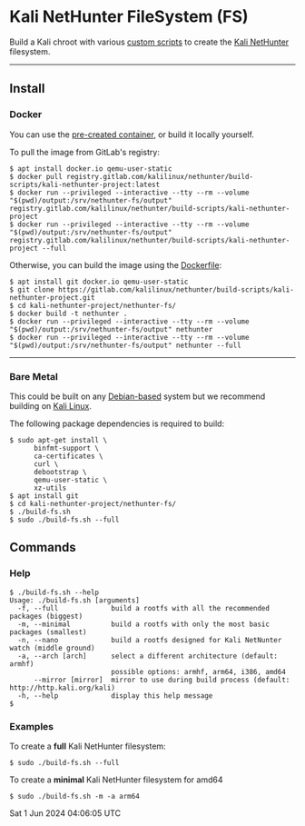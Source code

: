 # Kali NetHunter FileSystem (FS)

Build a Kali chroot with various [custom scripts](https://gitlab.com/kalilinux/nethunter/build-scripts/kali-nethunter-utils) to create the [Kali NetHunter](https://www.kali.org/get-kali/#kali-mobile) filesystem.

- - -

## Install

### Docker

You can use the [pre-created container](https://gitlab.com/kalilinux/nethunter/build-scripts/kali-nethunter-project/container_registry), or build it locally yourself.

To pull the image from GitLab's registry:

```console
$ apt install docker.io qemu-user-static
$ docker pull registry.gitlab.com/kalilinux/nethunter/build-scripts/kali-nethunter-project:latest
$ docker run --privileged --interactive --tty --rm --volume "$(pwd)/output:/srv/nethunter-fs/output" registry.gitlab.com/kalilinux/nethunter/build-scripts/kali-nethunter-project
$ docker run --privileged --interactive --tty --rm --volume "$(pwd)/output:/srv/nethunter-fs/output" registry.gitlab.com/kalilinux/nethunter/build-scripts/kali-nethunter-project --full
```

Otherwise, you can build the image using the [Dockerfile](./Dockerfile):

```console
$ apt install git docker.io qemu-user-static
$ git clone https://gitlab.com/kalilinux/nethunter/build-scripts/kali-nethunter-project.git
$ cd kali-nethunter-project/nethunter-fs/
$ docker build -t nethunter .
$ docker run --privileged --interactive --tty --rm --volume "$(pwd)/output:/srv/nethunter-fs/output" nethunter
$ docker run --privileged --interactive --tty --rm --volume "$(pwd)/output:/srv/nethunter-fs/output" nethunter --full
```
<!--
Alt commands/methods:
```console
$ docker run --privileged --interactive --tty --rm --volume ./output:/srv/nethunter-fs/output --env BUILD_MIRROR=http://kali.download/kali nethunter
$
$ docker run --privileged --interactive --tty --name nethunter-build nethunter 2>&1 | tee output.log
$ docker cp nethunter-build:/srv/nethunter-fs/output .
```
-->

- - -

### Bare Metal

This could be built on any [Debian-based](https://www.debian.org/derivatives/) system but we recommend building on [Kali Linux](https://www.kali.org/).

The following package dependencies is required to build:

<!-- If editing, needs to match whats in ./Dockerfile, ./README.md and ./build-fs.sh -->
```console
$ sudo apt-get install \
      binfmt-support \
      ca-certificates \
      curl \
      debootstrap \
      qemu-user-static \
      xz-utils
$ apt install git
$ cd kali-nethunter-project/nethunter-fs/
$ ./build-fs.sh
$ sudo ./build-fs.sh --full
```

## Commands

### Help

```console
$ ./build-fs.sh --help
Usage: ./build-fs.sh [arguments]
  -f, --full             build a rootfs with all the recommended packages (biggest)
  -m, --minimal          build a rootfs with only the most basic packages (smallest)
  -n, --nano             build a rootfs designed for Kali NetNunter watch (middle ground)
  -a, --arch [arch]      select a different architecture (default: armhf)
                         possible options: armhf, arm64, i386, amd64
      --mirror [mirror]  mirror to use during build process (default: http://http.kali.org/kali)
  -h, --help             display this help message
$
````

### Examples

To create a **full** Kali NetHunter filesystem:

```console
$ sudo ./build-fs.sh --full
```

To create a **minimal** Kali NetHunter filesystem for amd64

```console
$ sudo ./build-fs.sh -m -a arm64
```



Sat  1 Jun 2024 04:06:05 UTC
